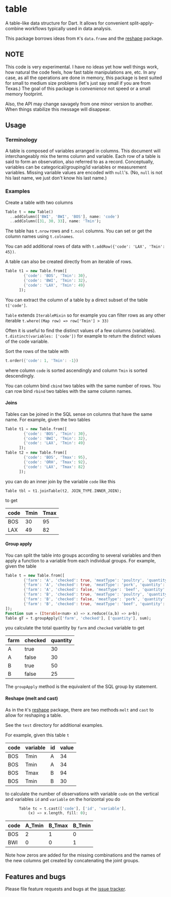 # table

A table-like data structure for Dart.  It allows for convenient
split-apply-combine workflows typically used in data analysis.

This package borrows ideas from `R`'s `data.frame` and the
[reshape](http://had.co.nz/reshape/) package.

## NOTE

This code is very experimental.  I have no ideas yet how well things work, how
natural the code feels, how fast table manipulations are, etc.  In any case, as all
the operations are done in memory, this package is best suited for small to
medium size problems (let's just say small if you are from Texas.)  The goal of this
package is *convenience* not speed or a small memory footprint.

Also, the API may change savagely from one minor version to another.  When things
stabilize this message will disappear.


## Usage

### Terminology

A table is composed of variables arranged in columns.  This document will interchangeably
mix the terms column and variable.  Each row of a table is said to form an observation,
also referred to as a record.  Conceptually, variables can be categorical/grouping/id
variables or measurement variables.  Missing variable values are encoded with
`null`'s.  (No, `null` is not his last name,  we just don't know his last name.)


### Examples
Create a table with two columns
```dart
Table t = new Table()
  ..addColumn(['BWI', 'BWI', 'BOS'], name: 'code')
  ..addColumn([31, 30, 33], name: 'Tmin');
```
The table has `t.nrow` rows and `t.ncol` columns.  You can set or get the column names 
using `t.colnames`.

You can add additional rows of data with `t.addRow({'code': 'LAX', 'Tmin': 45})`.

A table can also be created directly from an iterable of rows.
```dart
Table t1 = new Table.from([
        {'code': 'BOS', 'Tmin': 30},
        {'code': 'BWI', 'Tmin': 32},
        {'code': 'LAX', 'Tmin': 49}
      ]);
```

You can extract the column of a table by a direct subset of the table `t['code']`.

`Table` extends `IterableMixin` so for example you can filter rows as any other iterable
 ```t.where((Map row) => row['Tmin'] > 33)```

Often it is useful to find the distinct values of a few columns (variables).
`t.distinct(variables: ['code'])` for example to return the distinct values of the
code variable.

Sort the rows of the table with
```dart
t.order({'code': 1, 'Tmin': -1})
```
where column `code` is sorted ascendingly and column `Tmin` is sorted descendingly.

You can column bind `cbind` two tables with the same number of rows.  You can
row bind `rbind` two tables with the same column names.

#### Joins 
Tables can be joined in the SQL sense on columns that have the same name.  For example, 
given the two tables 
```dart
Table t1 = new Table.from([
        {'code': 'BOS', 'Tmin': 30},
        {'code': 'BWI', 'Tmin': 32},
        {'code': 'LAX', 'Tmin': 49}
      ]);
Table t2 = new Table.from([
        {'code': 'BOS', 'Tmax': 95},
        {'code': 'ORH', 'Tmax': 92},
        {'code': 'LAX', 'Tmax': 82}
      ]);
```
you can do an inner join by the variable `code` like this
```dart
Table tbl = t1.joinTable(t2, JOIN_TYPE.INNER_JOIN);
```
to get 

| code  | Tmin   | Tmax  |
| ----- | ------ | ----- |
| BOS   |  30    | 95    |
| LAX   |  49    | 82    |

#### Group apply

You can split the table into groups according to several variables and then 
apply a function to a variable from each individual groups.  For example, given 
the table
```dart
Table t = new Table.from([
        {'farm': 'A', 'checked': true, 'meatType': 'poultry', 'quantity': 10},
        {'farm': 'A', 'checked': true, 'meatType': 'pork', 'quantity': 20},
        {'farm': 'A', 'checked': false, 'meatType': 'beef', 'quantity': 30},
        {'farm': 'B', 'checked': true, 'meatType': 'poultry', 'quantity': 15},
        {'farm': 'B', 'checked': false, 'meatType': 'pork', 'quantity': 25},
        {'farm': 'B', 'checked': true, 'meatType': 'beef', 'quantity': 35}
]);
Function sum = (Iterable<num> x) => x.reduce((a,b) => a+b);
Table gT = t.groupApply(['farm', 'checked'], ['quantity'], sum);
```
you calculate the total quantity by `farm` and `checked` variable to get

| farm | checked | quantity |
| ---- | ------- | -------- |
| A    | true    | 30       |
| A    | false   | 30       |
| B    | true    | 50       |
| B    | false   | 25       |

The `groupApply` method is the equivalent of the SQL group by statement.

 
#### Reshape (melt and cast) 
As in the `R`'s [reshape](http://had.co.nz/reshape/) package, there are 
two methods `melt` and `cast` to allow for reshaping a table. 

See the `test` directory for additional examples. 

For example, given this table `t`  

| code | variable | id | value |
| ---- | ------- | -------- | ---- |
| BOS    | Tmin    | A       | 34 |
| BOS    | Tmin    | A       | 34 |
| BOS    | Tmax    | B       | 94 |
| BOS    | Tmin    | B       | 30 |

 
to calculate the number of observations with variable `code` 
on the vertical and variables `id` and `variable` on the horizontal you do  
```dart
      Table tc = t.cast(['code'], ['id', 'variable'],
          (x) => x.length, fill: 0);
```

| code | A_Tmin | B_Tmax | B_Tmin |
| ---- | ------ | ------ | ------ |
| BOS  | 2      | 1      | 0      |
| BWI  | 0      | 0      | 1      |

Note how zeros are added for the missing combinations and the names of the new columns 
get created by concatenating the joint groups. 



## Features and bugs

Please file feature requests and bugs at the [issue tracker][tracker].

[tracker]: https://github.com/thumbert/table/issues


